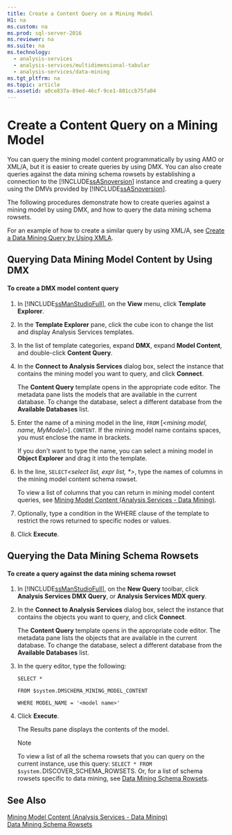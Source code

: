 ```yaml
---
title: Create a Content Query on a Mining Model
H1: na
ms.custom: na
ms.prod: sql-server-2016
ms.reviewer: na
ms.suite: na
ms.technology: 
  - analysis-services
  - analysis-services/multidimensional-tabular
  - analysis-services/data-mining
ms.tgt_pltfrm: na
ms.topic: article
ms.assetid: a0ce837a-89ed-46cf-9ce1-801ccb75fa04
---
```

# Create a Content Query on a Mining Model
  You can query the mining model content programmatically by using AMO or XML/A, but it is easier to create queries by using DMX. You can also create queries against the data mining schema rowsets by establishing a connection to the [!INCLUDE[ssASnoversion](../../Topics/TopicNameContainA/includes/ssASnoversion_md.md)] instance and creating a query using the DMVs provided by [!INCLUDE[ssASnoversion](../../Topics/TopicNameContainA/includes/ssASnoversion_md.md)].  
  
 The following procedures demonstrate how to create queries against a mining model by using DMX, and how to query the data mining schema rowsets.  
  
 For an example of how to create a similar query by using XML/A, see [Create a Data Mining Query by Using XMLA](../../Topics/TopicNameContainA/Create-a-Data-Mining-Query-by-Using-XMLA.md).  
  
## Querying Data Mining Model Content by Using DMX  
  
#### To create a DMX model content query  
  
1.  In [!INCLUDE[ssManStudioFull](../../Topics/TopicNameContainA/includes/ssManStudioFull_md.md)], on the **View** menu, click **Template Explorer**.  
  
2.  In the **Template Explorer** pane, click the cube icon to change the list and display Analysis Services templates.  
  
3.  In the list of template categories, expand **DMX**, expand **Model Content**, and double-click **Content Query**.  
  
4.  In the **Connect to Analysis Services** dialog box, select the instance that contains the mining model you want to query, and click **Connect**.  
  
     The **Content Query** template opens in the appropriate code editor. The metadata pane lists the models that are available in the current database. To change the database, select a different database from the **Available Databases** list.  
  
5.  Enter the name of a mining model in the line, `FROM` [*<mining model, name, MyModel>*]`.CONTENT`. If the mining model name contains spaces, you must enclose the name in brackets.  
  
     If you don't want to type the name, you can select a mining model in **Object Explorer** and drag it into the template.  
  
6.  In the line, `SELECT`*<select list, expr list, \*>*, type the names of columns in the mining model content schema rowset.  
  
     To view a list of columns that you can return in mining model content queries, see [Mining Model Content &#40;Analysis Services - Data Mining&#41;](../../Topics/TopicNameNotContainA/Mining-Model-Content--Analysis-Services---Data-Mining-.md).  
  
7.  Optionally, type a condition in the WHERE clause of the template to restrict the rows returned to specific nodes or values.  
  
8.  Click **Execute**.  
  
## Querying the Data Mining Schema Rowsets  
  
#### To create a query against the data mining schema rowset  
  
1.  In [!INCLUDE[ssManStudioFull](../../Topics/TopicNameContainA/includes/ssManStudioFull_md.md)], on the **New Query** toolbar, click **Analysis Services DMX Query**, or **Analysis Services MDX query**.  
  
2.  In the **Connect to Analysis Services** dialog box, select the instance that contains the objects you want to query, and click **Connect**.  
  
     The **Content Query** template opens in the appropriate code editor. The metadata pane lists the objects that are available in the current database. To change the database, select a different database from the **Available Databases** list.  
  
3.  In the query editor, type the following:  
  
     `SELECT *`  
  
     `FROM $system.DMSCHEMA_MINING_MODEL_CONTENT`  
  
     `WHERE MODEL_NAME = '<model name>'`  
  
4.  Click **Execute**.  
  
     The Results pane displays the contents of the model.  
  
    > [!NOTE]  
    >  To view a list of all the schema rowsets that you can query on the current instance, use this query: `SELECT * FROM $system.`DISCOVER_SCHEMA_ROWSETS. Or, for a list of schema rowsets specific to data mining, see [Data Mining Schema Rowsets](../Topic/Data%20Mining%20Schema%20Rowsets.md).  
  
## See Also  
 [Mining Model Content &#40;Analysis Services - Data Mining&#41;](../../Topics/TopicNameNotContainA/Mining-Model-Content--Analysis-Services---Data-Mining-.md)   
 [Data Mining Schema Rowsets](../Topic/Data%20Mining%20Schema%20Rowsets.md)  
  
  